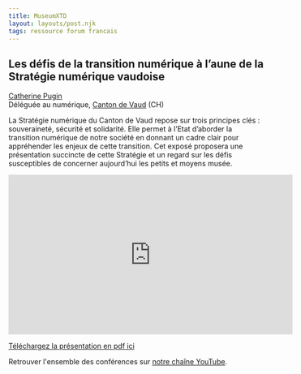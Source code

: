 ```yaml
---
title: MuseumXTD
layout: layouts/post.njk
tags: ressource forum francais
---
```

## Les défis de la transition numérique à l’aune de la Stratégie numérique vaudoise

[Catherine Pugin](https://www.linkedin.com/in/catherinepugin/)  
Déléguée au numérique, [Canton de Vaud](https://www.vd.ch/strategie-numerique-du-canton-de-vaud-digitale-strategie-des-kantons-waadt/) (CH)

La Stratégie numérique du Canton de Vaud repose sur trois principes clés : souveraineté, sécurité et solidarité. Elle permet à l’Etat d’aborder la transition numérique de notre société en donnant un cadre clair pour appréhender les enjeux de cette transition. Cet exposé proposera une présentation succincte de cette Stratégie et un regard sur les défis susceptibles de concerner aujourd’hui les petits et moyens musée.  

<iframe width="560" height="315" src="https://www.youtube.com/embed/9X_lr5SaeIg" title="YouTube video player" frameborder="0" allow="accelerometer; autoplay; clipboard-write; encrypted-media; gyroscope; picture-in-picture" allowfullscreen></iframe>
  
[Téléchargez la présentation en pdf ici](https://kdrive.infomaniak.com/app/share/131928/02a4edc4-3f9e-4c7e-bb0e-d9c1ff5b6035)
    
Retrouver l'ensemble des conférences sur [notre chaîne YouTube](https://www.youtube.com/channel/UCTZJM5WsXDkH8QgMdACUNyw).  

